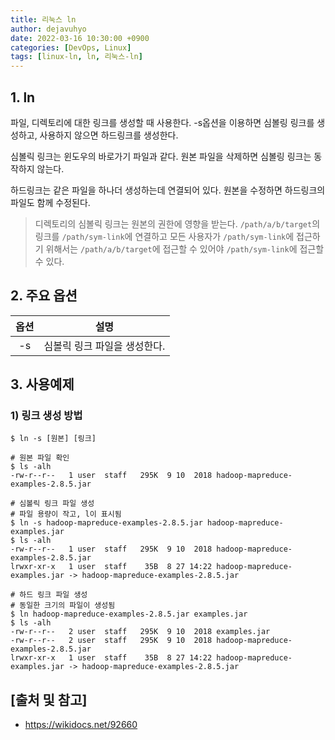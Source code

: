 ```yaml
---
title: 리눅스 ln
author: dejavuhyo
date: 2022-03-16 10:30:00 +0900
categories: [DevOps, Linux]
tags: [linux-ln, ln, 리눅스-ln]
---
```


## 1. ln
파일, 디렉토리에 대한 링크를 생성할 때 사용한다. -s옵션을 이용하면 심볼링 링크를 생성하고, 사용하지 않으면 하드링크를 생성한다.

심볼릭 링크는 윈도우의 바로가기 파일과 같다. 원본 파일을 삭제하면 심볼링 링크는 동작하지 않는다.

하드링크는 같은 파일을 하나더 생성하는데 연결되어 있다. 원본을 수정하면 하드링크의 파일도 함께 수정된다.

> 디렉토리의 심볼릭 링크는 원본의 권한에 영향을 받는다. `/path/a/b/target`의 링크를 `/path/sym-link`에 연결하고 모든 사용자가 `/path/sym-link`에 접근하기 위해서는 `/path/a/b/target`에 접근할 수 있어야 `/path/sym-link`에 접근할 수 있다.

## 2. 주요 옵션

| 옵션 | 설명 |
|:-----:|:-----:|
| -s | 심볼릭 링크 파일을 생성한다. |

## 3. 사용예제

### 1) 링크 생성 방법

```shell
$ ln -s [원본] [링크]
```

```shell
# 원본 파일 확인
$ ls -alh
-rw-r--r--   1 user  staff   295K  9 10  2018 hadoop-mapreduce-examples-2.8.5.jar

# 심볼릭 링크 파일 생성
# 파일 용량이 작고, l이 표시됨
$ ln -s hadoop-mapreduce-examples-2.8.5.jar hadoop-mapreduce-examples.jar
$ ls -alh
-rw-r--r--   1 user  staff   295K  9 10  2018 hadoop-mapreduce-examples-2.8.5.jar
lrwxr-xr-x   1 user  staff    35B  8 27 14:22 hadoop-mapreduce-examples.jar -> hadoop-mapreduce-examples-2.8.5.jar

# 하드 링크 파일 생성
# 동일한 크기의 파일이 생성됨
$ ln hadoop-mapreduce-examples-2.8.5.jar examples.jar
$ ls -alh
-rw-r--r--   2 user  staff   295K  9 10  2018 examples.jar
-rw-r--r--   2 user  staff   295K  9 10  2018 hadoop-mapreduce-examples-2.8.5.jar
lrwxr-xr-x   1 user  staff    35B  8 27 14:22 hadoop-mapreduce-examples.jar -> hadoop-mapreduce-examples-2.8.5.jar
```

## [출처 및 참고]
* <https://wikidocs.net/92660>
